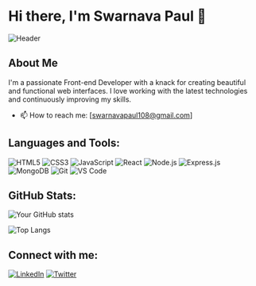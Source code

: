 # Hi there, I'm Swarnava Paul 👋

![Header](https://www.springboard.com/blog/wp-content/uploads/2022/09/programmng-language.jpg)

## About Me

I'm a passionate Front-end Developer with a knack for creating beautiful and functional web interfaces. I love working with the latest technologies and continuously improving my skills.

- 📫 How to reach me: [swarnavapaul108@gmail.com]

## Languages and Tools:

![HTML5](https://img.shields.io/badge/-HTML5-E34F26?style=flat-square&logo=html5&logoColor=white)
![CSS3](https://img.shields.io/badge/-CSS3-1572B6?style=flat-square&logo=css3&logoColor=white)
![JavaScript](https://img.shields.io/badge/-JavaScript-F7DF1E?style=flat-square&logo=javascript&logoColor=black)
![React](https://img.shields.io/badge/-React-61DAFB?style=flat-square&logo=react&logoColor=black)
![Node.js](https://img.shields.io/badge/-Node.js-339933?style=flat-square&logo=node.js&logoColor=white)
![Express.js](https://img.shields.io/badge/-Express.js-000000?style=flat-square&logo=express&logoColor=white)
![MongoDB](https://img.shields.io/badge/-MongoDB-47A248?style=flat-square&logo=mongodb&logoColor=white)
![Git](https://img.shields.io/badge/-Git-F05032?style=flat-square&logo=git&logoColor=white)
![VS Code](https://img.shields.io/badge/-VS_Code-007ACC?style=flat-square&logo=visual-studio-code&logoColor=white)




## GitHub Stats:

![Your GitHub stats](https://github-readme-stats.vercel.app/api?username=Swarnava-paul&show_icons=true&theme=radical)

![Top Langs](https://github-readme-stats.vercel.app/api/top-langs/?username=Swarnava-paul&layout=compact&theme=radical)

## Connect with me:

[![LinkedIn](https://img.shields.io/badge/-LinkedIn-0077B5?style=flat-square&logo=linkedin&logoColor=white)](https://www.linkedin.com/in/swarnava-paul-india/)
[![Twitter](https://img.shields.io/badge/-Twitter-1DA1F2?style=flat-square&logo=twitter&logoColor=white)](https://x.com/1WARN141)


